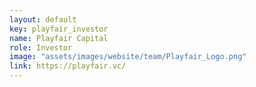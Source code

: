 ```yaml
---
layout: default
key: playfair_investor
name: Playfair Capital
role: Investor
image: "assets/images/website/team/Playfair_Logo.png"
link: https://playfair.vc/
---
```


<!--Playfair Capital is a leading UK-based early-stage venture capital firm specializing in strategic investments in disruptive technologies. Known for its diverse portfolio and deep industry expertise, Playfair actively supports innovative startups from inception to growth stages.-->